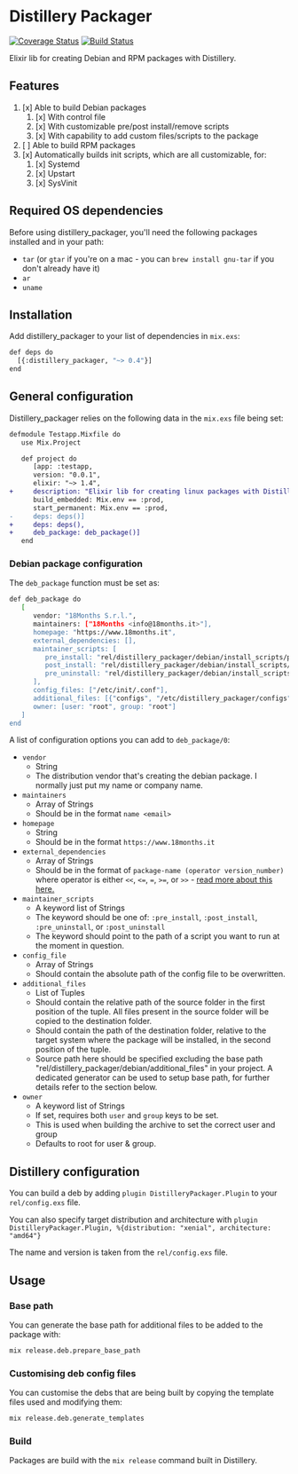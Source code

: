 # Distillery Packager

[![Coverage Status](https://coveralls.io/repos/github/18Months/distillery_packager/badge.svg?branch=master)](https://coveralls.io/github/18Months/distillery_packager?branch=master)
[![Build Status](https://travis-ci.org/18Months/distillery_packager.svg?branch=master)](https://travis-ci.org/18Months/distillery_packager)

Elixir lib for creating Debian and RPM packages with Distillery.

## Features

 1. [x] Able to build Debian packages
     1. [x] With control file
     2. [x] With customizable pre/post install/remove scripts
     3. [x] With capability to add custom files/scripts to the package
 2. [ ] Able to build RPM packages
 3. [x] Automatically builds init scripts, which are all customizable, for:
     1. [x] Systemd
     2. [x] Upstart
     3. [x] SysVinit

## Required OS dependencies

Before using distillery_packager, you'll need the following packages installed and in your path:

 - `tar` (or `gtar` if you're on a mac - you can `brew install gnu-tar` if you don't already have it)
 - `ar`
 - `uname`

## Installation

Add distillery_packager to your list of dependencies in `mix.exs`:

```bash
def deps do
  [{:distillery_packager, "~> 0.4"}]
end
```

## General configuration

Distillery_packager relies on the following data in the `mix.exs` file being set:

```diff
defmodule Testapp.Mixfile do
   use Mix.Project

   def project do
      [app: :testapp,
      version: "0.0.1",
      elixir: "~> 1.4",
+     description: "Elixir lib for creating linux packages with Distillery",
      build_embedded: Mix.env == :prod,
      start_permanent: Mix.env == :prod,
-     deps: deps()]
+     deps: deps(),
+     deb_package: deb_package()]
   end
```

### Debian package configuration

The `deb_package` function must be set as:

```bash
def deb_package do
   [
      vendor: "18Months S.r.l.",
      maintainers: ["18Months <info@18months.it>"],
      homepage: "https://www.18months.it",
      external_dependencies: [],
      maintainer_scripts: [
         pre_install: "rel/distillery_packager/debian/install_scripts/pre_install.sh",
         post_install: "rel/distillery_packager/debian/install_scripts/post_install.sh",
         pre_uninstall: "rel/distillery_packager/debian/install_scripts/pre_uninstall.sh"
      ],
      config_files: ["/etc/init/.conf"],
      additional_files: [{"configs", "/etc/distillery_packager/configs"}],
      owner: [user: "root", group: "root"]
   ]
end
```

A list of configuration options you can add to `deb_package/0`:

 - `vendor`
   - String
   - The distribution vendor that's creating the debian package. I normally just put my name or company name.
 - `maintainers`
   - Array of Strings
   - Should be in the format `name <email>`
 - `homepage`
   - String
   - Should be in the format `https://www.18months.it`
 - `external_dependencies`
   - Array of Strings
   - Should be in the format of `package-name (operator version_number)` where operator is either `<<`, `<=`, `=`, `>=`, or `>>` - [read more about this here.][1]
 - `maintainer_scripts`
   - A keyword list of Strings
   - The keyword should be one of: `:pre_install`, `:post_install`, `:pre_uninstall`, or `:post_uninstall`
   - The keyword should point to the path of a script you want to run at the moment in question.
 - `config_file`
   - Array of Strings
   - Should contain the absolute path of the config file to be overwritten.
 - `additional_files`
   - List of Tuples
   - Should contain the relative path of the source folder in the first position of the tuple.
     All files present in the source folder will be copied to the destination folder.
   - Should contain the path of the destination folder, relative to the target system where the package will be installed, in the second position of the tuple.
   - Source path here should be specified excluding the base path "rel/distillery_packager/debian/additional_files" in your project.
     A dedicated generator can be used to setup base path, for further details refer to the section below.
 - `owner`
   - A keyword list of Strings
   - If set, requires both `user` and `group` keys to be set.
   - This is used when building the archive to set the correct user and group
   - Defaults to root for user & group.

## Distillery configuration

You can build a deb by adding `plugin DistilleryPackager.Plugin` to your `rel/config.exs` file.

You can also specify target distribution and architecture with `plugin DistilleryPackager.Plugin, %{distribution: "xenial", architecture: "amd64"}`

The name and version is taken from the `rel/config.exs` file.

## Usage

### Base path

You can generate the base path for additional files to be added to the package with:

```bash
mix release.deb.prepare_base_path
```

### Customising deb config files

You can customise the debs that are being built by copying the template files used and modifying them:

```bash
mix release.deb.generate_templates
```

### Build

Packages are build with the `mix release` command built in Distillery.

[1]:https://www.debian.org/doc/manuals/maint-guide/dreq.en.html#control
